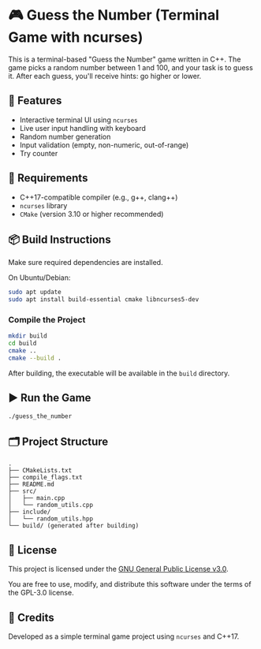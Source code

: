 # 🎮 Guess the Number (Terminal Game with ncurses)

This is a terminal-based "Guess the Number" game written in C++. The game picks a random number between 1 and 100, and your task is to guess it. After each guess, you'll receive hints: go higher or lower.

## 🚀 Features

- Interactive terminal UI using `ncurses`
- Live user input handling with keyboard
- Random number generation
- Input validation (empty, non-numeric, out-of-range)
- Try counter

## 🔧 Requirements

- C++17-compatible compiler (e.g., g++, clang++)
- `ncurses` library
- `CMake` (version 3.10 or higher recommended)

## 📦 Build Instructions

Make sure required dependencies are installed.

On Ubuntu/Debian:

```bash
sudo apt update
sudo apt install build-essential cmake libncurses5-dev
```

### Compile the Project

```bash
mkdir build
cd build
cmake ..
cmake --build .
```

After building, the executable will be available in the `build` directory.

## ▶️ Run the Game

```bash
./guess_the_number
```

## 🗂️ Project Structure

```
.
├── CMakeLists.txt
├── compile_flags.txt
├── README.md
├── src/
│   ├── main.cpp
│   └── random_utils.cpp
├── include/
│   └── random_utils.hpp
└── build/ (generated after building)
```

## 📜 License

This project is licensed under the [GNU General Public License v3.0](https://github.com/fsb3rke/terminal-games/blob/main/LICENSE).

You are free to use, modify, and distribute this software under the terms of the GPL-3.0 license.

## 🙌 Credits

Developed as a simple terminal game project using `ncurses` and C++17.
